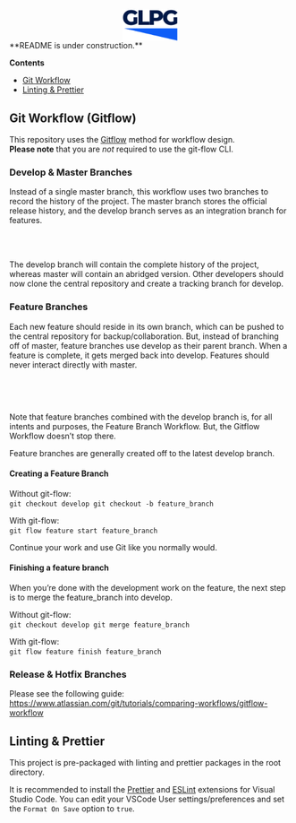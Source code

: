 <img src="./frontend/public/logo.svg" alt="GLPG" width="100" style="margin: 0 auto; display: block;"/>
**README is under construction.**

**Contents**

- [Git Workflow](#git-workflow-gitflow)
- [Linting & Prettier](#linting--prettier)

## Git Workflow (Gitflow)

This repository uses the [Gitflow](https://www.atlassian.com/git/tutorials/comparing-workflows/gitflow-workflow) method for workflow design.  
**Please note** that you are _not_ required to use the git-flow CLI.

### Develop & Master Branches

Instead of a single master branch, this workflow uses two branches to record the history of the project. The master branch stores the official release history, and the develop branch serves as an integration branch for features.
<br/>

<p align="center">
<img src="https://wac-cdn.atlassian.com/dam/jcr:2bef0bef-22bc-4485-94b9-a9422f70f11c/02%20(2).svg?cdnVersion=1324" alt="" width="500" style="max-width: 100%;"/>
</p>
<br/>
The develop branch will contain the complete history of the project, whereas master will contain an abridged version. Other developers should now clone the central repository and create a tracking branch for develop.

### Feature Branches

Each new feature should reside in its own branch, which can be pushed to the central repository for backup/collaboration. But, instead of branching off of master, feature branches use develop as their parent branch. When a feature is complete, it gets merged back into develop. Features should never interact directly with master.
<br/>

<p align="center">
<img src="https://wac-cdn.atlassian.com/dam/jcr:b5259cce-6245-49f2-b89b-9871f9ee3fa4/03%20(2).svg?cdnVersion=1324" alt="" width="500" style="max-width: 100%;"/>
</p>
<br/>

Note that feature branches combined with the develop branch is, for all intents and purposes, the Feature Branch Workflow. But, the Gitflow Workflow doesn’t stop there.

Feature branches are generally created off to the latest develop branch.

#### Creating a Feature Branch

Without git-flow:  
`git checkout develop git checkout -b feature_branch`

With git-flow:  
`git flow feature start feature_branch`

Continue your work and use Git like you normally would.

#### Finishing a feature branch

When you’re done with the development work on the feature, the next step is to merge the feature_branch into develop.

Without git-flow:  
`git checkout develop git merge feature_branch`

With git-flow:  
`git flow feature finish feature_branch`

### Release & Hotfix Branches

Please see the following guide: https://www.atlassian.com/git/tutorials/comparing-workflows/gitflow-workflow

## Linting & Prettier

This project is pre-packaged with linting and prettier packages in the root directory.

It is recommended to install the [Prettier](https://marketplace.visualstudio.com/items?itemName=esbenp.prettier-vscode) and [ESLint](https://marketplace.visualstudio.com/items?itemName=dbaeumer.vscode-eslint) extensions for Visual Studio Code. You can edit your VSCode User settings/preferences and set the `Format On Save` option to `true`.

